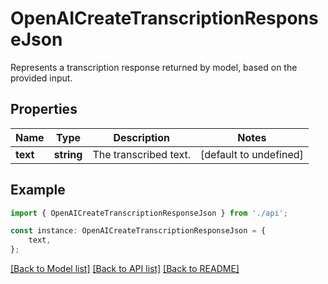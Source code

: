 # OpenAICreateTranscriptionResponseJson

Represents a transcription response returned by model, based on the provided input.

## Properties

Name | Type | Description | Notes
------------ | ------------- | ------------- | -------------
**text** | **string** | The transcribed text. | [default to undefined]

## Example

```typescript
import { OpenAICreateTranscriptionResponseJson } from './api';

const instance: OpenAICreateTranscriptionResponseJson = {
    text,
};
```

[[Back to Model list]](../README.md#documentation-for-models) [[Back to API list]](../README.md#documentation-for-api-endpoints) [[Back to README]](../README.md)
